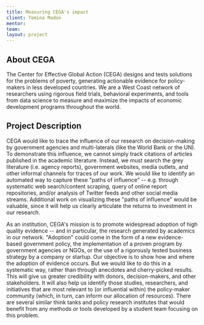 ```yaml
---
title: Measuring CEGA's impact
client: Temina Madon
mentor:
team:
layout: project
---
```

## About CEGA

The Center for Effective Global Action (CEGA) designs and tests solutions for
the problems of poverty, generating actionable evidence for policy-makers in
less developed countries. We are a West Coast network of researchers using
rigorous field trials, behavioral experiments, and tools from data science to
measure and maximize the impacts of economic development programs throughout
the world.

## Project Description

CEGA would like to trace the influence of our research on decision-making by
government agencies and multi-laterals (like the World Bank or the UN). To
demonstrate this influence, we cannot simply track citations of articles
published in the academic literature. Instead, we must search the grey
literature (i.e. agency reports), government websites, media outlets, and other
informal channels for traces of our work. We would like to identify an
automated way to capture these "paths of influence" -- e.g. through systematic
web search/content scraping, query of online report repositories, and/or
analysis of Twitter feeds and other social media streams. Additional work on
visualizing these "paths of influence" would be valuable, since it will help us
clearly articulate the returns to investment in our research.

As an institution, CEGA's mission is to promote widespread adoption of high
quality evidence -- and in particular, the research generated by academics in
our network. "Adoption" could come in the form of a new evidence-based
government policy, the implementation of a proven program by government
agencies or NGOs, or the use of a rigorously tested business strategy by a
company or startup. Our objective is to show how and where the adoption of
evidence occurs. But we would like to do this in a systematic way, rather than
through anecdotes and cherry-picked results. This will give us greater
credibility with donors, decision-makers, and other stakeholders. It will also
help us identify those studies, researchers, and initiatives that are most
relevant to (or influential within) the policy-maker community (which, in turn,
can inform our allocation of resources). There are several similar think tanks
and policy research institutes that would benefit from any methods or tools
developed by a student team focusing on this problem.
